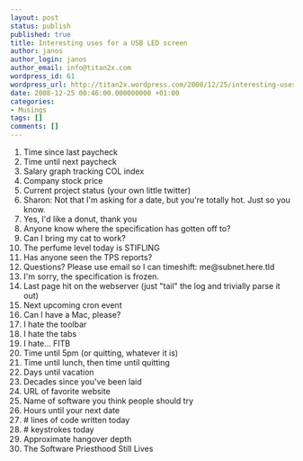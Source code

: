 ```yaml
---
layout: post
status: publish
published: true
title: Interesting uses for a USB LED screen
author: janos
author_login: janos
author_email: info@titan2x.com
wordpress_id: 61
wordpress_url: http://titan2x.wordpress.com/2008/12/25/interesting-uses-for-a-usb-led-screen/
date: 2008-12-25 00:46:00.000000000 +01:00
categories:
- Musings
tags: []
comments: []
---
```

<ol>
	<li>Time since last paycheck</li>
	<li>Time until next paycheck</li>
	<li>Salary graph tracking COL index</li>
	<li>Company stock price</li>
	<li>Current project status (your own little twitter)</li>
	<li>Sharon: Not that I'm asking for a date, but you're totally hot. Just so you know.</li>
	<li>Yes, I'd like a donut, thank you</li>
	<li>Anyone know where the specification has gotten off to?</li>
	<li>Can I bring my cat to work?</li>
	<li>The perfume level today is STIFLING</li>
	<li>Has anyone seen the TPS reports?</li>
	<li>Questions? Please use email so I can timeshift: me@subnet.here.tld</li>
	<li>I'm sorry, the specification is frozen.</li>
	<li>Last page hit on the webserver (just "tail" the log and trivially parse it out)</li>
	<li>Next upcoming cron event</li>
	<li>Can I have a Mac, please?</li>
	<li>I hate the toolbar</li>
	<li>I hate the tabs</li>
	<li>I hate... FITB</li>
	<li>Time until 5pm (or quitting, whatever it is)</li>
	<li>Time until lunch, then time until quitting</li>
	<li>Days until vacation</li>
	<li>Decades since you've been laid</li>
	<li>URL of favorite website</li>
	<li>Name of software you think people should try</li>
	<li>Hours until your next date</li>
	<li># lines of code written today</li>
	<li># keystrokes today</li>
	<li>Approximate hangover depth</li>
	<li>The Software Priesthood Still Lives</li>
</ol>
